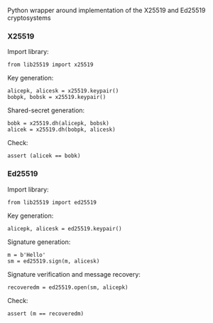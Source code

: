 Python wrapper around implementation of the X25519 and Ed25519 cryptosystems

### X25519

Import library:

    from lib25519 import x25519

Key generation:

    alicepk, alicesk = x25519.keypair()
    bobpk, bobsk = x25519.keypair()

Shared-secret generation:

    bobk = x25519.dh(alicepk, bobsk)
    alicek = x25519.dh(bobpk, alicesk)

Check:

    assert (alicek == bobk)
    
### Ed25519

Import library:

    from lib25519 import ed25519

Key generation:

    alicepk, alicesk = ed25519.keypair()

Signature generation:

    m = b'Hello'
    sm = ed25519.sign(m, alicesk)

Signature verification and message recovery:

    recoveredm = ed25519.open(sm, alicepk)

Check:

    assert (m == recoveredm)
